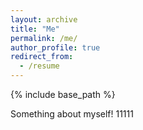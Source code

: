 ```yaml
---
layout: archive
title: "Me"
permalink: /me/
author_profile: true
redirect_from:
  - /resume
---
```


{% include base_path %}

Something about myself!
11111